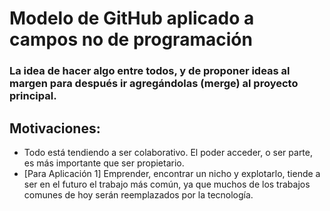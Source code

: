 # Modelo de GitHub aplicado a campos no de programación
### La idea de hacer algo entre todos, y de proponer ideas al margen para después ir agregándolas (merge) al proyecto principal.

## Motivaciones:
* Todo está tendiendo a ser colaborativo. El poder acceder, o ser parte, es más importante que ser propietario.
* [Para Aplicación 1] Emprender, encontrar un nicho y explotarlo, tiende a ser en el futuro el trabajo más común, ya que muchos de los trabajos comunes de hoy serán reemplazados por la tecnología.
